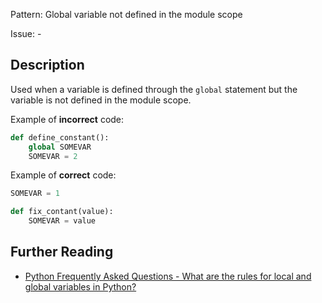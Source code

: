Pattern: Global variable not defined in the module scope

Issue: -

## Description

Used when a variable is defined through the `global` statement but the variable is not defined in the module scope.


Example of **incorrect** code:
```python
def define_constant():
    global SOMEVAR
    SOMEVAR = 2
```

Example of **correct** code:
```python
SOMEVAR = 1

def fix_contant(value):
    SOMEVAR = value
```

## Further Reading

* [ Python Frequently Asked Questions - What are the rules for local and global variables in Python?](https://docs.python.org/2/faq/programming.html#what-are-the-rules-for-local-and-global-variables-in-python)
